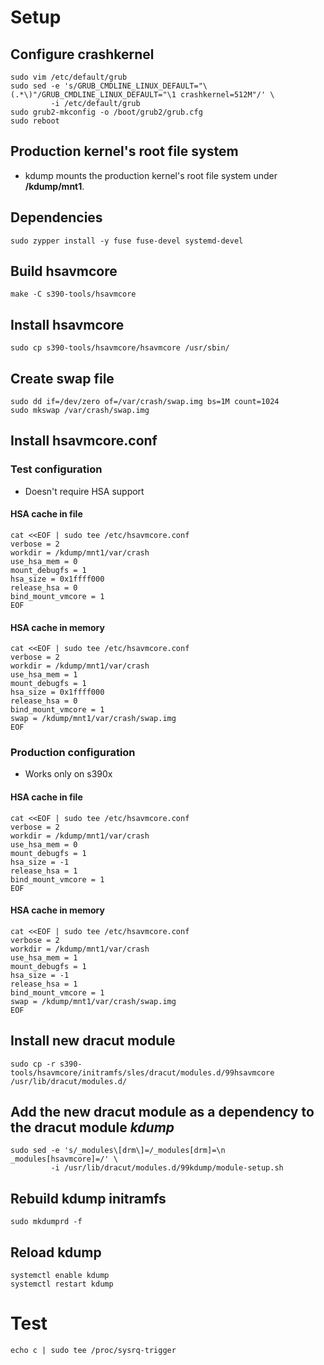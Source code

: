 
# Setup

## Configure crashkernel

```shell
sudo vim /etc/default/grub
sudo sed -e 's/GRUB_CMDLINE_LINUX_DEFAULT="\(.*\)"/GRUB_CMDLINE_LINUX_DEFAULT="\1 crashkernel=512M"/' \
         -i /etc/default/grub
sudo grub2-mkconfig -o /boot/grub2/grub.cfg
sudo reboot
```

## Production kernel's root file system

- kdump mounts the production kernel's root file system under **/kdump/mnt1**.

## Dependencies

```shell
sudo zypper install -y fuse fuse-devel systemd-devel
```

## Build hsavmcore

```shell
make -C s390-tools/hsavmcore
```

## Install hsavmcore

```shell
sudo cp s390-tools/hsavmcore/hsavmcore /usr/sbin/
```

## Create swap file

```shell
sudo dd if=/dev/zero of=/var/crash/swap.img bs=1M count=1024
sudo mkswap /var/crash/swap.img
```

## Install hsavmcore.conf

### Test configuration

- Doesn't require HSA support

#### HSA cache in file

```shell
cat <<EOF | sudo tee /etc/hsavmcore.conf
verbose = 2
workdir = /kdump/mnt1/var/crash
use_hsa_mem = 0
mount_debugfs = 1
hsa_size = 0x1ffff000
release_hsa = 0
bind_mount_vmcore = 1
EOF
```

#### HSA cache in memory

```shell
cat <<EOF | sudo tee /etc/hsavmcore.conf
verbose = 2
workdir = /kdump/mnt1/var/crash
use_hsa_mem = 1
mount_debugfs = 1
hsa_size = 0x1ffff000
release_hsa = 0
bind_mount_vmcore = 1
swap = /kdump/mnt1/var/crash/swap.img
EOF
```

### Production configuration

- Works only on s390x

#### HSA cache in file

```shell
cat <<EOF | sudo tee /etc/hsavmcore.conf
verbose = 2
workdir = /kdump/mnt1/var/crash
use_hsa_mem = 0
mount_debugfs = 1
hsa_size = -1
release_hsa = 1
bind_mount_vmcore = 1
EOF
```

#### HSA cache in memory

```shell
cat <<EOF | sudo tee /etc/hsavmcore.conf
verbose = 2
workdir = /kdump/mnt1/var/crash
use_hsa_mem = 1
mount_debugfs = 1
hsa_size = -1
release_hsa = 1
bind_mount_vmcore = 1
swap = /kdump/mnt1/var/crash/swap.img
EOF
```

## Install new dracut module

```shell
sudo cp -r s390-tools/hsavmcore/initramfs/sles/dracut/modules.d/99hsavmcore /usr/lib/dracut/modules.d/
```

## Add the new dracut module as a dependency to the dracut module *kdump*

```shell
sudo sed -e 's/_modules\[drm\]=/_modules[drm]=\n    _modules[hsavmcore]=/' \
         -i /usr/lib/dracut/modules.d/99kdump/module-setup.sh
```

## Rebuild kdump initramfs

```shell
sudo mkdumprd -f
```

## Reload kdump

```shell
systemctl enable kdump
systemctl restart kdump
```

# Test

```shell
echo c | sudo tee /proc/sysrq-trigger
```
